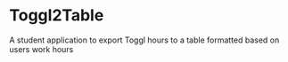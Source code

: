# Toggl2Table
A student application to export Toggl hours to a table formatted based on users work hours
